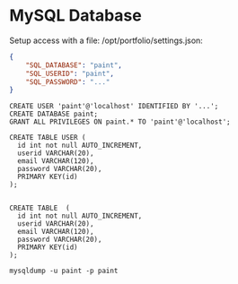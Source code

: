 

# MySQL Database

Setup access with a file: /opt/portfolio/settings.json:
```json
{
    "SQL_DATABASE": "paint",
    "SQL_USERID": "paint",
    "SQL_PASSWORD": "..."
}

```

```
CREATE USER 'paint'@'localhost' IDENTIFIED BY '...';
CREATE DATABASE paint;
GRANT ALL PRIVILEGES ON paint.* TO 'paint'@'localhost';

CREATE TABLE USER (
  id int not null AUTO_INCREMENT,
  userid VARCHAR(20),
  email VARCHAR(120),
  password VARCHAR(20),
  PRIMARY KEY(id)
);


CREATE TABLE  (
  id int not null AUTO_INCREMENT,
  userid VARCHAR(20),
  email VARCHAR(120),
  password VARCHAR(20),
  PRIMARY KEY(id)
);

mysqldump -u paint -p paint


```
